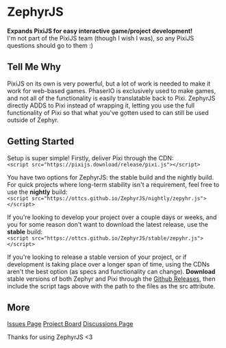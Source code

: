 <h1>ZephyrJS</h1>
<p><b>Expands PixiJS for easy interactive game/project development!</b><br/>I'm not part of the PixiJS team (though I wish I was), so any PixiJS questions should go to them :)</p>
<h2>Tell Me Why</h2>
<p>PixiJS on its own is very powerful, but a lot of work is needed to make it work for web-based games. PhaserIO is exclusively used to make games, and not all of the functionality is easily translatable back to Pixi. ZephyrJS directly ADDS to Pixi instead of wrapping it, letting you use the full functionality of Pixi so that what you've gotten used to can still be used outside of Zephyr.</p>
<h2>Getting Started</h2>
<p>Setup is super simple! Firstly, deliver Pixi through the CDN:<br>
<code>&lt;script src="https&#58;//pixijs.download/release/pixi.js"&gt;&lt;/script&gt;</code></p>
<p>You have two options for ZephyrJS: the stable build and the nightly build. For quick projects where long-term stability isn't a requirement, feel free to use the <strong>nightly</strong> build:<br>
<code>&lt;script src="https://ottcs.github.io/ZephyrJS/nightly/zepyhr.js"&gt;&lt;/script&gt;</code></p>
<p>If you're looking to develop your project over a couple days or weeks, and you for some reason don't want to download the latest release, use the <strong>stable</strong> build:<br>
<code>&lt;script src="https://ottcs.github.io/ZephyrJS/stable/zepyhr.js"&gt;&lt;/script&gt;</code></p>
<p>If you're looking to release a stable version of your project, or if development is taking place over a longer span of time, using the CDNs aren't the best option (as specs and functionality can change). <strong>Download</strong> stable versions of both Zephyr and Pixi through the <a href="https://github.com/OttCS/ZephyrJS/releases">Github Releases</a>, then include the script tags above with the path to the files as the src attribute.</p>
<h2>More</h2>
<p><a href="https://github.com/OttCS/ZephyrJS/issues">Issues Page</a>
<a href="https://github.com/users/OttCS/projects/7">Project Board</a>
<a href="https://github.com/OttCS/ZephyrJS/discussions">Discussions Page</a></p>

<p>Thanks for using ZephyrJS &lt;3</p>